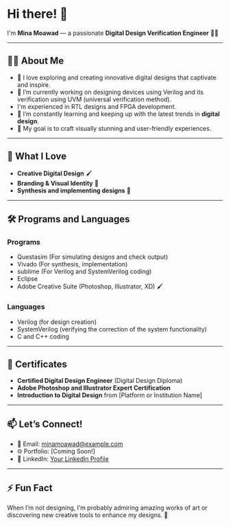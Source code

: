 # Hi there! 👋  
I'm **Mina Moawad** — a passionate **Digital Design Verification Engineer** 🎨✨  

---

## 👨‍💻 **About Me**
- 🌟 I love exploring and creating innovative digital designs that captivate and inspire.  
- 🔭 I’m currently working on designing devices using Verilog and its verification using UVM (universal verification method).
- I'm experienced in RTL designs and FPGA development.
- 🌱 I’m constantly learning and keeping up with the latest trends in **digital design**.  
- 🎯 My goal is to craft visually stunning and user-friendly experiences.  

---

## 🎨 **What I Love**  
- **Creative Digital Design** 🖌️  
- **Branding & Visual Identity** 🎨  
- **Synthesis and implementing designs** 📱    

---

## 🛠️ **Programs and Languages**
### **Programs**
-  Questasim (For simulating designs and check output)
-  Vivado (For synthesis, implementation)
-  sublime (For Verilog and SystemVerilog coding)
-  Eclipse 
-  Adobe Creative Suite (Photoshop, Illustrator, XD) 🖌️  
 

### **Languages**
- Verilog (for design creation)
- SystemVerilog (verifying the correction of the system functionality)
- C and C++ coding

---

## 📜 **Certificates**
- **Certified Digital Design Engineer** (Digital Design Diploma)  
- **Adobe Photoshop and Illustrator Expert Certification**  
- **Introduction to Digital Design** from [Platform or Institution Name]  

---

## 📫 **Let’s Connect!**  
- 📧 Email: [minamoawad@example.com](mailto:minamoawad@example.com)  
- 🌐 Portfolio: [Coming Soon!]  
- 💼 LinkedIn: [Your LinkedIn Profile](https://linkedin.com/in/your-profile)  

---

## ⚡ **Fun Fact**  
When I’m not designing, I’m probably admiring amazing works of art or discovering new creative tools to enhance my designs. 🎨  
